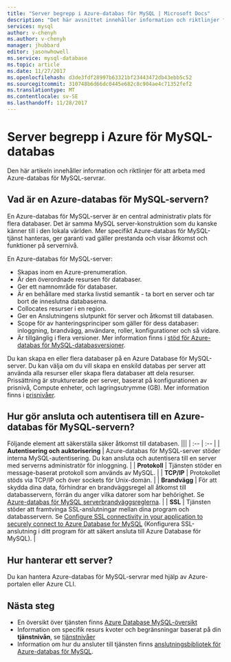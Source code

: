 ```yaml
---
title: "Server begrepp i Azure-databas för MySQL | Microsoft Docs"
description: "Det här avsnittet innehåller information och riktlinjer för att arbeta med Azure-databas för MySQL-servrar."
services: mysql
author: v-chenyh
ms.author: v-chenyh
manager: jhubbard
editor: jasonwhowell
ms.service: mysql-database
ms.topic: article
ms.date: 11/27/2017
ms.openlocfilehash: d3de3fdf28997b63321bf23443472db43ebb5c52
ms.sourcegitcommit: 310748b6d66dc0445e682c8c904ae4c71352fef2
ms.translationtype: MT
ms.contentlocale: sv-SE
ms.lasthandoff: 11/28/2017
---
```

# <a name="server-concepts-in-azure-database-for-mysql"></a>Server begrepp i Azure för MySQL-databas
Den här artikeln innehåller information och riktlinjer för att arbeta med Azure-databas för MySQL-servrar.

## <a name="what-is-an-azure-database-for-mysql-server"></a>Vad är en Azure-databas för MySQL-servern?

En Azure-databas för MySQL-server är en central administrativ plats för flera databaser. Det är samma MySQL server-konstruktion som du kanske känner till i den lokala världen. Mer specifikt Azure-databas för MySQL-tjänst hanteras, ger garanti vad gäller prestanda och visar åtkomst och funktioner på servernivå.

En Azure-databas för MySQL-server:

- Skapas inom en Azure-prenumeration.
- Är den överordnade resursen för databaser.
- Ger ett namnområde för databaser.
- Är en behållare med starka livstid semantik - ta bort en server och tar bort de inneslutna databaserna.
- Collocates resurser i en region.
- Ger en Anslutningens slutpunkt för server och åtkomst till databasen.
- Scope för av hanteringsprinciper som gäller för dess databaser: inloggning, brandvägg, användare, roller, konfigurationer och så vidare.
- Är tillgänglig i flera versioner. Mer information finns i [stöd för Azure-databas för MySQL-databasversioner](./concepts-supported-versions.md).

Du kan skapa en eller flera databaser på en Azure Database för MySQL-server. Du kan välja om du vill skapa en enskild databas per server att använda alla resurser eller skapa flera databaser att dela resurser. Prissättning är strukturerade per server, baserat på konfigurationen av prisnivå, Compute enheter, och lagringsutrymme (GB). Mer information finns i [prisnivåer](./concepts-service-tiers.md).

## <a name="how-do-i-connect-and-authenticate-to-an-azure-database-for-mysql-server"></a>Hur gör ansluta och autentisera till en Azure-databas för MySQL-servern?

Följande element att säkerställa säker åtkomst till databasen.
|||
| :-- | :-- |
| **Autentisering och auktorisering** | Azure-databas för MySQL-server stöder interna MySQL-autentisering. Du kan ansluta och autentisera till en server med serverns administratör för inloggning. |
| **Protokoll** | Tjänsten stöder en message-baserat protokoll som används av MySQL. |
| **TCP/IP** | Protokollet stöds via TCP/IP och över sockets för Unix-domän. |
| **Brandvägg** | För att skydda dina data, förhindrar en brandväggsregel all åtkomst till databasservern, förrän du anger vilka datorer som har behörighet. Se [Azure-databas för MySQL serverbrandväggsreglerna](./concepts-firewall-rules.md). |
| **SSL** | Tjänsten stöder att framtvinga SSL-anslutningar mellan dina program och databasservern.  Se [Configure SSL connectivity in your application to securely connect to Azure Database for MySQL](./howto-configure-ssl.md) (Konfigurera SSL-anslutning i ditt program för att säkert ansluta till Azure Database för MySQL). |

## <a name="how-do-i-manage-a-server"></a>Hur hanterar ett server?
Du kan hantera Azure-databas för MySQL-servrar med hjälp av Azure-portalen eller Azure CLI.

## <a name="next-steps"></a>Nästa steg
- En översikt över tjänsten finns [Azure Database MySQL-översikt](./overview.md)
- Information om specifik resurs kvoter och begränsningar baserat på din **tjänstnivån**, se [tjänstnivåer](./concepts-service-tiers.md)
- Information om hur du ansluter till tjänsten finns [anslutningsbibliotek för Azure-databas för MySQL](./concepts-connection-libraries.md).
